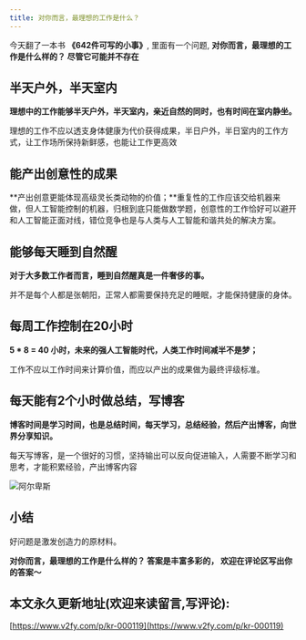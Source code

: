 ```yaml
---
title: 对你而言，最理想的工作是什么？
---
```


今天翻了一本书 **《642件可写的小事》**, 里面有一个问题, **对你而言，最理想的工作是什么样的？ 尽管它可能并不存在**


## 半天户外，半天室内

**理想中的工作能够半天户外，半天室内，亲近自然的同时，也有时间在室内静坐。**

理想的工作不应以透支身体健康为代价获得成果，半日户外，半日室内的工作方式，让工作场所保持新鲜感，也能让工作更高效

## 能产出创意性的成果

**产出创意更能体现高级灵长类动物的价值；**重复性的工作应该交给机器来做，但人工智能控制的机器，归根到底只能做数学题，创意性的工作恰好可以避开和人工智能正面对线，错位竞争也是与人类与人工智能和谐共处的解决方案。

## 能够每天睡到自然醒

**对于大多数工作者而言，睡到自然醒真是一件奢侈的事。**

并不是每个人都是张朝阳，正常人都需要保持充足的睡眠，才能保持健康的身体。

## 每周工作控制在20小时

**5 * 8 = 40 小时，未来的强人工智能时代，人类工作时间减半不是梦；**

工作不应以工作时间来计算价值，而应以产出的成果做为最终评级标准。


## 每天能有2个小时做总结，写博客

**博客时间是学习时间，也是总结时间，每天学习，总结经验，然后产出博客，向世界分享知识。**

每天写博客，是一个很好的习惯，坚持输出可以反向促进输入，人需要不断学习和思考，才能积累经验，产出博客内容

![阿尔卑斯](https://www.v2fy.com/asset/0i/jikemiji/jikemiji-md/kr-000119.assets/%E9%98%BF%E5%B0%94%E5%8D%91%E6%96%AF.jpg)




## 小结

好问题是激发创造力的原材料。

**对你而言，最理想的工作是什么样的？  答案是丰富多彩的， 欢迎在评论区写出你的答案～**






## 本文永久更新地址(欢迎来读留言,写评论):

[https://www.v2fy.com/p/kr-000119](https://www.v2fy.com/p/kr-000119)
